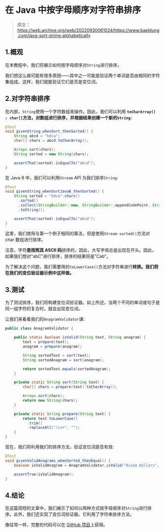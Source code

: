 # 在 Java 中按字母顺序对字符串排序

> 原文：<https://web.archive.org/web/20220930061024/https://www.baeldung.com/java-sort-string-alphabetically>

## 1.概观

在本教程中，我们将展示如何按字母顺序对`String`进行排序。

我们想这么做可能有很多原因——其中之一可能是验证两个单词是否由相同的字符集组成。这样，我们就能验证它们是否是变位词。

## 2.对字符串排序

在内部，`String`使用一个字符数组来操作。因此，我们可以利用 **`toCharArray() : char[]`方法，对数组进行排序，并根据结果创建一个新的`String`:**

```java
@Test
void givenString_whenSort_thenSorted() {
    String abcd = "bdca";
    char[] chars = abcd.toCharArray();

    Arrays.sort(chars);
    String sorted = new String(chars);

    assertThat(sorted).isEqualTo("abcd");
}
```

在 Java 8 中，我们可以利用`Stream` API 为我们排序`String`:

```java
@Test
void givenString_whenSortJava8_thenSorted() {
    String sorted = "bdca".chars()
      .sorted()
      .collect(StringBuilder::new, StringBuilder::appendCodePoint, StringBuilder::append)
      .toString();

    assertThat(sorted).isEqualTo("abcd");
}
```

这里，我们使用与第一个例子相同的算法，但是使用`Stream sorted()`方法对 char 数组进行排序。

注意，字符**是按照其 ASCII 码**排序的，因此，大写字母总是出现在开头。因此，如果我们想对“abC”进行排序，排序的结果将是“Cab”。

为了解决这个问题，我们需要用的`toLowerCase()`方法对字符串进行**转换。我们将在我们的变位验证器示例中这样做。**

## 3.测试

为了测试排序，我们将构建变位词验证器。如上所述，当两个不同的单词或句子是同一组字符的复合时，就会出现变位词。

让我们来看看我们的`AnagramValidator`课:

```java
public class AnagramValidator {

    public static boolean isValid(String text, String anagram) {
        text = prepare(text);
        anagram = prepare(anagram);

        String sortedText = sort(text);
        String sortedAnagram = sort(anagram);

        return sortedText.equals(sortedAnagram);
    }

    private static String sort(String text) {
        char[] chars = prepare(text).toCharArray();

        Arrays.sort(chars);
        return new String(chars);
    }

    private static String prepare(String text) {
        return text.toLowerCase()
          .trim()
          .replaceAll("\\s+", "");
    }
}
```

现在，我们将利用我们的排序方法，验证变位词是否有效:

```java
@Test
void givenValidAnagrams_whenSorted_thenEqual() {
    boolean isValidAnagram = AnagramValidator.isValid("Avida Dollars", "Salvador Dali");

    assertTrue(isValidAnagram);
}
```

## 4.结论

在这篇简短的文章中，我们展示了如何以两种方式按字母顺序对`String`进行排序。此外，我们还实现了变位词验证器，它利用了字符串排序方法。

像往常一样，完整的代码可以在 [GitHub 项目](https://web.archive.org/web/20221208143926/https://github.com/eugenp/tutorials/tree/master/algorithms-modules/algorithms-sorting-2)上获得。